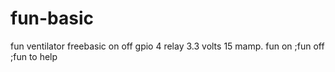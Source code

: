 # fun-basic
fun ventilator freebasic on off gpio 4 relay 3.3 volts 15 mamp.
fun on ;fun off ;fun to help
